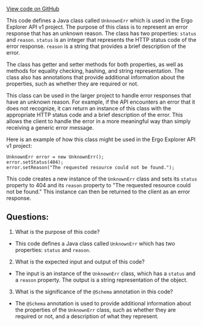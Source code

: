 [View code on GitHub](https://github.com/ergoplatform/ergo-appkit/java-client-generated/src/main/java/org/ergoplatform/explorer/client/model/UnknownErr.java)

This code defines a Java class called `UnknownErr` which is used in the Ergo Explorer API v1 project. The purpose of this class is to represent an error response that has an unknown reason. The class has two properties: `status` and `reason`. `status` is an integer that represents the HTTP status code of the error response. `reason` is a string that provides a brief description of the error.

The class has getter and setter methods for both properties, as well as methods for equality checking, hashing, and string representation. The class also has annotations that provide additional information about the properties, such as whether they are required or not.

This class can be used in the larger project to handle error responses that have an unknown reason. For example, if the API encounters an error that it does not recognize, it can return an instance of this class with the appropriate HTTP status code and a brief description of the error. This allows the client to handle the error in a more meaningful way than simply receiving a generic error message.

Here is an example of how this class might be used in the Ergo Explorer API v1 project:

```
UnknownErr error = new UnknownErr();
error.setStatus(404);
error.setReason("The requested resource could not be found.");
```

This code creates a new instance of the `UnknownErr` class and sets its `status` property to 404 and its `reason` property to "The requested resource could not be found." This instance can then be returned to the client as an error response.
## Questions: 
 1. What is the purpose of this code?
- This code defines a Java class called `UnknownErr` which has two properties: `status` and `reason`.

2. What is the expected input and output of this code?
- The input is an instance of the `UnknownErr` class, which has a `status` and a `reason` property. The output is a string representation of the object.

3. What is the significance of the `@Schema` annotation in this code?
- The `@Schema` annotation is used to provide additional information about the properties of the `UnknownErr` class, such as whether they are required or not, and a description of what they represent.